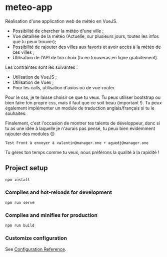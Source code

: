 # meteo-app

Réalisation d'une application web de météo en VueJS.

- Possibilité de chercher la météo d'une ville ;
- Vue détaillée de la météo (Actuelle, sur plusieurs jours, toutes les infos que tu peux trouver);
- Possibilité de rajouter des villes aux favoris et avoir accès à la météo de ces villes ;
- Utilisation de l'API de ton choix (tu en trouveras en ligne gratuitement).


Les contraintes sont les suivantes :

- Utilisation de VueJS ;
- Utilisation de Vuex ;
- Pour les calls, utilisation d'axios ou de vue-router.


Pour le css, je te laisse choisir ce que tu veux. Tu peux utiliser bootstrap ou bien faire ton propre css, mais il faut que ce soit beau (important !). Tu peux également implémenter un module de traduction anglais/français si tu le souhaites.


Finalement, c'est l'occasion de montrer tes talents de développeur, donc si tu as une idée à laquelle je n'aurais pas pensé, tu peux bien évidemment rajouter des modules 😊


    Test Front à envoyer à valentin@manager.one + aguedj@manager.one


Tu gères ton temps comme tu veux, nous préférons la qualité à la rapidité !

## Project setup
```
npm install
```

### Compiles and hot-reloads for development
```
npm run serve
```

### Compiles and minifies for production
```
npm run build
```

### Customize configuration
See [Configuration Reference](https://cli.vuejs.org/config/).
